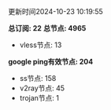 更新时间2024-10-23 10:19:55

**总订阅: 22**
**总节点: 4965**
- vless节点: 13

**google ping有效节点: 204**
- ss节点: 158
- v2ray节点: 45
- trojan节点: 1
